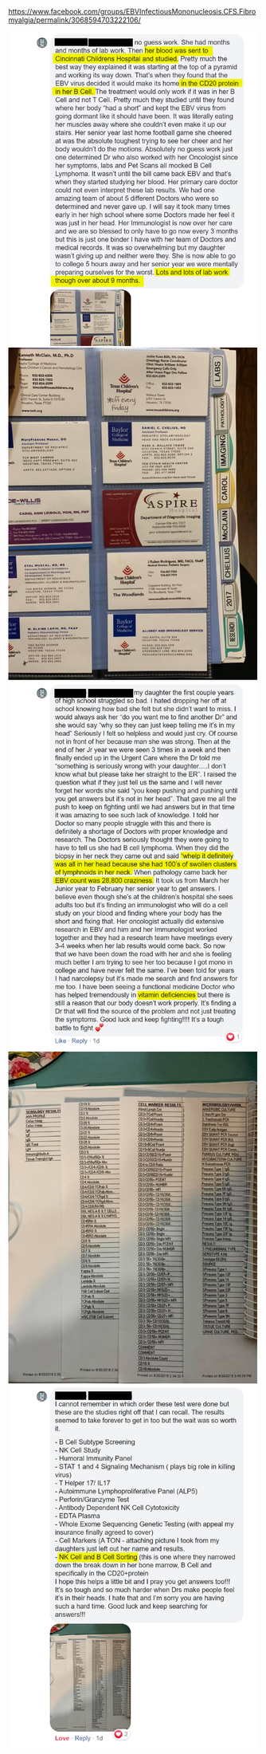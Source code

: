 

https://www.facebook.com/groups/EBVInfectiousMononucleosis.CFS.Fibromyalgia/permalink/3068594703222106/

<img src="https://github.com/Nov05/CAEBV/blob/master/images/post_0001/2020-06-18%2009_34_13-Chronic%20Active%20Epstein-Barr%20Virus%20(CAEBV)%20Support%20Group.png" width=500>  

<img src="https://github.com/Nov05/CAEBV/blob/master/images/post_0001/104339090_10221433450639420_7409582813600901942_n.jpg" width=500>   

<img src="https://github.com/Nov05/CAEBV/blob/master/images/post_0001/2020-06-18%2009_44_32-Chronic%20Active%20Epstein-Barr%20Virus%20(CAEBV)%20Support%20Group.png" width=500>    

<img src="https://github.com/Nov05/CAEBV/blob/master/images/post_0001/104290919_10221434432023954_324063677450680608_n.jpg" width=500>   

<img src="https://github.com/Nov05/CAEBV/blob/master/images/post_0001/2020-06-18%2009_47_22-Chronic%20Active%20Epstein-Barr%20Virus%20(CAEBV)%20Support%20Group.png" width=500>   